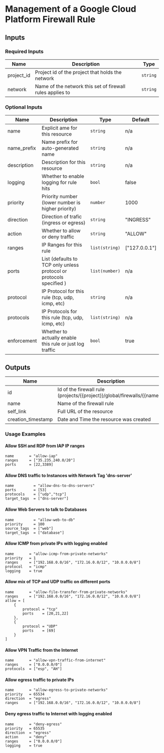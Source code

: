 # Management of a Google Cloud Platform Firewall Rule

## Inputs 

### Required Inputs

| Name | Description | Type |
|------|-------------|------|
| project\_id | Project id of the project that holds the network | `string` | 
| network | Name of the network this set of firewall rules applies to | `string` |

### Optional Inputs

| Name | Description | Type | Default |
|------|-------------|------|---------|
| name | Explicit ame for this resource | `string` | n/a |
| name_prefix | Name prefix for auto-generated name | `string` | n/a |
| description | Description for this resource | `string` | n/a |
| logging | Whether to enable logging for rule hits | `bool` | false | 
| priority | Priority number (lower number is higher priority) | `number` | 1000 |
| direction | Direction of trafic (ingress or egress) | `string` | "INGRESS" |
| action | Whether to allow or deny traffic | `string` | "ALLOW" |
| ranges | IP Ranges for this rule | `list(string)` | ["127.0.0.1"] |
| ports | List (defaults to TCP only unless protocol or protocols specified ) | `list(number)` | n/a |
| protocol | IP Protocol for this rule (tcp, udp, icmp, etc) | `string` | n/a |
| protocols | IP Protocols for this rule (tcp, udp, icmp, etc) | `list(string)` | n/a |
| enforcement | Whether to actually enable this rule or just log traffic | `bool` | true |

## Outputs

| Name | Description | Type |
|------|-------------|------|
| id | Id of the firewall rule (projects/{{project}}/global/firewalls/{{name}}) | `string` |
| name | Name of the firewall rule | `string` |
| self\_link | Full URL of the resource | `string` | 
| creation\_timestamp | Date and Time the resource was created  | `string` |

### Usage Examples

#### Allow SSH and RDP from IAP IP ranges

```
name       = "allow-iap"
ranges     = ["35.235.240.0/20"]
ports      = [22,3389]
```

#### Allow DNS traffic to Instances with Network Tag 'dns-server'

```
name         = "allow-dns-to-dns-servers"
ports        = [53]
protocols    = ["udp","tcp"]
target_tags  = ["dns-server"]
```

#### Allow Web Servers to talk to Databases

```
name         = "allow-web-to-db"
priority     = 100
source_tags  = ["web"]
target_tags  = ["database"]
```

#### Allow ICMP from private IPs with logging enabled

```
name       = "allow-icmp-from-private-networks"
priority   = 1
ranges     = ["192.168.0.0/16", "172.16.0.0/12", "10.0.0.0/8"]
protocol   = "icmp"
logging    = true
```

#### Allow mix of TCP and UDP traffic on different ports

```
name       = "allow-file-transfer-from-private-networks"
ranges     = ["192.168.0.0/16", "172.16.0.0/12", "10.0.0.0/8"]
allow = [
    {
        protocol = "tcp"
        ports    = [20,21,22]
    },
    {
        protocol = "UDP"
        ports    = [69]
    }
]
```

#### Allow VPN Traffic from the Internet

```
name       = "allow-vpn-traffic-from-internet"
ranges     = ["0.0.0.0/0"]
protocols  = ["esp", "AH"]
```

#### Allow egress traffic to private IPs

```
name       = "allow-egress-to-private-networks"
priority   = 65534
direction  = "egress"
ranges     = ["192.168.0.0/16", "172.16.0.0/12", "10.0.0.0/8"]
```

#### Deny egress traffic to Internet with logging enabled

```
name       = "deny-egress"
priority   = 65535
direction  = "egress"
action     = "deny"
ranges     = ["0.0.0.0/0"]
logging    = true
```